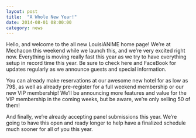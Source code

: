 ```yaml
---
layout: post
title:  "A Whole New Year!"
date: 2014-08-01 08:00:00
category: news
---
```


Hello, and welcome to the all new LouisiANIME home page! We’re at Mechacon this weekend while we launch this, and we’re very excited right now. Everything is moving really fast this year as we try to have everything setup in record time this year. Be sure to check here and FaceBook for updates regularly as we announce guests and special information. 

You can already make reservations at our awesome new hotel for as low as 79$, as well as already pre-register for a full weekend membership or our new VIP membership! We’ll be announcing more features and value for the VIP membership in the coming weeks, but be aware, we’re only selling 50 of them!

And finally, we’re already accepting panel submissions this year. We’re going to have this open and ready longer to help have a finalized schedule much sooner for all of you this year. 

